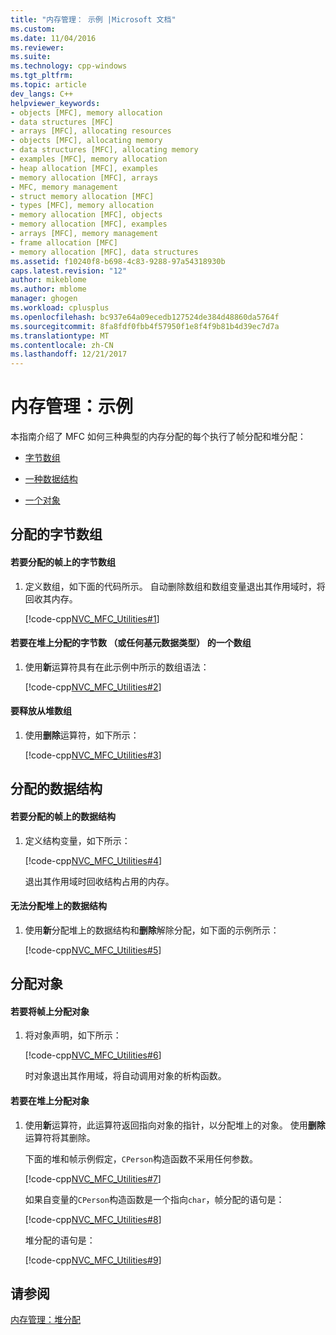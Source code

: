 ```yaml
---
title: "内存管理： 示例 |Microsoft 文档"
ms.custom: 
ms.date: 11/04/2016
ms.reviewer: 
ms.suite: 
ms.technology: cpp-windows
ms.tgt_pltfrm: 
ms.topic: article
dev_langs: C++
helpviewer_keywords:
- objects [MFC], memory allocation
- data structures [MFC]
- arrays [MFC], allocating resources
- objects [MFC], allocating memory
- data structures [MFC], allocating memory
- examples [MFC], memory allocation
- heap allocation [MFC], examples
- memory allocation [MFC], arrays
- MFC, memory management
- struct memory allocation [MFC]
- types [MFC], memory allocation
- memory allocation [MFC], objects
- memory allocation [MFC], examples
- arrays [MFC], memory management
- frame allocation [MFC]
- memory allocation [MFC], data structures
ms.assetid: f10240f8-b698-4c83-9288-97a54318930b
caps.latest.revision: "12"
author: mikeblome
ms.author: mblome
manager: ghogen
ms.workload: cplusplus
ms.openlocfilehash: bc937e64a09ecedb127524de384d48860da5764f
ms.sourcegitcommit: 8fa8fdf0fbb4f57950f1e8f4f9b81b4d39ec7d7a
ms.translationtype: MT
ms.contentlocale: zh-CN
ms.lasthandoff: 12/21/2017
---
```

# <a name="memory-management-examples"></a>内存管理：示例
本指南介绍了 MFC 如何三种典型的内存分配的每个执行了帧分配和堆分配：  
  
-   [字节数组](#_core_allocation_of_an_array_of_bytes)  
  
-   [一种数据结构](#_core_allocation_of_a_data_structure)  
  
-   [一个对象](#_core_allocation_of_an_object)  
  
##  <a name="_core_allocation_of_an_array_of_bytes"></a>分配的字节数组  
  
#### <a name="to-allocate-an-array-of-bytes-on-the-frame"></a>若要分配的帧上的字节数组  
  
1.  定义数组，如下面的代码所示。 自动删除数组和数组变量退出其作用域时，将回收其内存。  
  
     [!code-cpp[NVC_MFC_Utilities#1](../mfc/codesnippet/cpp/memory-management-examples_1.cpp)]  
  
#### <a name="to-allocate-an-array-of-bytes-or-any-primitive-data-type-on-the-heap"></a>若要在堆上分配的字节数 （或任何基元数据类型） 的一个数组  
  
1.  使用**新**运算符具有在此示例中所示的数组语法：  
  
     [!code-cpp[NVC_MFC_Utilities#2](../mfc/codesnippet/cpp/memory-management-examples_2.cpp)]  
  
#### <a name="to-deallocate-the-arrays-from-the-heap"></a>要释放从堆数组  
  
1.  使用**删除**运算符，如下所示：  
  
     [!code-cpp[NVC_MFC_Utilities#3](../mfc/codesnippet/cpp/memory-management-examples_3.cpp)]  
  
##  <a name="_core_allocation_of_a_data_structure"></a>分配的数据结构  
  
#### <a name="to-allocate-a-data-structure-on-the-frame"></a>若要分配的帧上的数据结构  
  
1.  定义结构变量，如下所示：  
  
     [!code-cpp[NVC_MFC_Utilities#4](../mfc/codesnippet/cpp/memory-management-examples_4.cpp)]  
  
     退出其作用域时回收结构占用的内存。  
  
#### <a name="to-allocate-data-structures-on-the-heap"></a>无法分配堆上的数据结构  
  
1.  使用**新**分配堆上的数据结构和**删除**解除分配，如下面的示例所示：  
  
     [!code-cpp[NVC_MFC_Utilities#5](../mfc/codesnippet/cpp/memory-management-examples_5.cpp)]  
  
##  <a name="_core_allocation_of_an_object"></a>分配对象  
  
#### <a name="to-allocate-an-object-on-the-frame"></a>若要将帧上分配对象  
  
1.  将对象声明，如下所示：  
  
     [!code-cpp[NVC_MFC_Utilities#6](../mfc/codesnippet/cpp/memory-management-examples_6.cpp)]  
  
     时对象退出其作用域，将自动调用对象的析构函数。  
  
#### <a name="to-allocate-an-object-on-the-heap"></a>若要在堆上分配对象  
  
1.  使用**新**运算符，此运算符返回指向对象的指针，以分配堆上的对象。 使用**删除**运算符将其删除。  
  
     下面的堆和帧示例假定，`CPerson`构造函数不采用任何参数。  
  
     [!code-cpp[NVC_MFC_Utilities#7](../mfc/codesnippet/cpp/memory-management-examples_7.cpp)]  
  
     如果自变量的`CPerson`构造函数是一个指向`char`，帧分配的语句是：  
  
     [!code-cpp[NVC_MFC_Utilities#8](../mfc/codesnippet/cpp/memory-management-examples_8.cpp)]  
  
     堆分配的语句是：  
  
     [!code-cpp[NVC_MFC_Utilities#9](../mfc/codesnippet/cpp/memory-management-examples_9.cpp)]  
  
## <a name="see-also"></a>请参阅  
 [内存管理：堆分配](../mfc/memory-management-heap-allocation.md)

